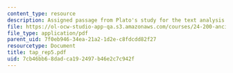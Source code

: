 ```yaml
---
content_type: resource
description: Assigned passage from Plato's study for the text analysis presentation.
file: https://ol-ocw-studio-app-qa.s3.amazonaws.com/courses/24-200-ancient-philosophy-fall-2004/7cb46bb68dadca192497b46e2c7c942f_tap_rep5.pdf
file_type: application/pdf
parent_uid: 7f0eb946-34ea-21a2-1d2e-c8fdcdd82f27
resourcetype: Document
title: tap_rep5.pdf
uid: 7cb46bb6-8dad-ca19-2497-b46e2c7c942f
---
```

